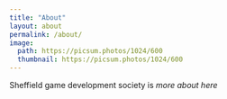 ```yaml
---
title: "About"
layout: about
permalink: /about/
image: 
  path: https://picsum.photos/1024/600
  thumbnail: https://picsum.photos/1024/600
---
```


Sheffield game development society is *more about here*